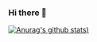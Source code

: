### Hi there 👋

[![Anurag's github stats](https://github-readme-stats.vercel.app/api?username=jokergoo&theme=radical&show_icons=true))](https://github.com/anuraghazra/github-readme-stats)
